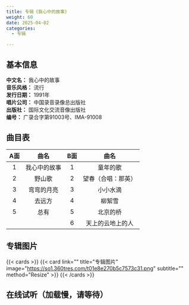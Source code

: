 ```yaml
---
title: 专辑《我心中的故事》
weight: 60
date: 2025-04-02
categories:
  - 专辑

---
```



## 基本信息

**中文名：** 我心中的故事<br>
**音乐风格：** 流行<br>
**发行日期：** 1991年<br>
**唱片公司：** 中国录音录像总出版社<br>
**出版社：** 国际文化交流音像出版社<br>
**编号：** 广录合字第91003号、IMA-91008<br>


## 曲目表

|A面|曲名|B面|曲名|
|:-----:|:-----:|:-----:|:-----:|
|1|我心中的故事|1|童年的歌|
|2|野山歌|2|望春（合唱：那英）|
|3|弯弯的月亮|3|小小水滴|
|4|去远方|4|柳絮雪|
|5|总有|5|北京的桥|
|||6|天上的云地上的人|



## 专辑图片

{{< cards >}}
  {{< card link="" title="专辑图片" image="https://so1.360tres.com/t01e8e270b5c7573c31.png" subtitle="" method="Resize" >}}
{{< /cards >}}


## 在线试听（加载慢，请等待）

<meting-js
    server="tencent"
    type="album"
    id="001r8XLy3tjMOy">
</meting-js>
